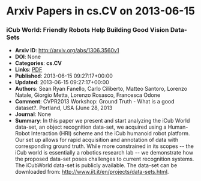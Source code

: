 # Arxiv Papers in cs.CV on 2013-06-15
### iCub World: Friendly Robots Help Building Good Vision Data-Sets
- **Arxiv ID**: http://arxiv.org/abs/1306.3560v1
- **DOI**: None
- **Categories**: **cs.CV**
- **Links**: [PDF](http://arxiv.org/pdf/1306.3560v1)
- **Published**: 2013-06-15 09:27:17+00:00
- **Updated**: 2013-06-15 09:27:17+00:00
- **Authors**: Sean Ryan Fanello, Carlo Ciliberto, Matteo Santoro, Lorenzo Natale, Giorgio Metta, Lorenzo Rosasco, Francesca Odone
- **Comment**: CVPR2013 Workshop: Ground Truth - What is a good dataset?. Portland,
  USA (June 28, 2013
- **Journal**: None
- **Summary**: In this paper we present and start analyzing the iCub World data-set, an object recognition data-set, we acquired using a Human-Robot Interaction (HRI) scheme and the iCub humanoid robot platform. Our set up allows for rapid acquisition and annotation of data with corresponding ground truth. While more constrained in its scopes -- the iCub world is essentially a robotics research lab -- we demonstrate how the proposed data-set poses challenges to current recognition systems. The iCubWorld data-set is publicly available. The data-set can be downloaded from: http://www.iit.it/en/projects/data-sets.html.



